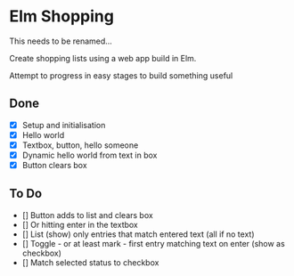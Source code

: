 # Elm Shopping

This needs to be renamed...

Create shopping lists using a web app build in Elm.

Attempt to progress in easy stages to build something useful

## Done

* [x] Setup and initialisation
* [x] Hello world
* [x] Textbox, button, hello someone
* [x] Dynamic hello world from text in box
* [x] Button clears box

## To Do

* [] Button adds to list and clears box
* [] Or hitting enter in the textbox
* [] List (show) only entries that match entered text (all if no text)
* [] Toggle - or at least mark - first entry matching text on enter (show as checkbox)
* [] Match selected status to checkbox